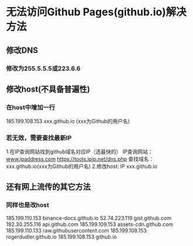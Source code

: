 # 无法访问Github Pages(github.io)解决方法
## 修改DNS
### 修改为255.5.5.5或223.6.6
## 修改host(不具备普遍性)
### 在host中增加一行
185.199.108.153 xxx.github.io
(xxx为Github的用户名)
### 若无效，需要查找最新IP
1.在IP查询网站找到github域名对应IP（选最快的）
IP查询网站：
www.ipaddress.com
https://tools.ipip.net/dns.php
查找域名：
xxx.github.io(xxx为Github的用户名)
2.修改host:
IP xxx.github.io
## 还有网上流传的其它方法
### 同样也是改host
185.199.110.153 binance-docs.github.io
52.74.223.119 gist.github.com
192.30.255.116 api.github.com
185.199.109.153 assets-cdn.github.com
185.199.110.133 raw.githubusercontent.com
185.199.108.153 rogerdudler.github.io
185.199.108.153 github.io